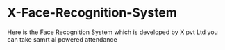 # X-Face-Recognition-System
Here is the Face Recognition System which is developed by X pvt Ltd you can take samrt ai powered attendance
